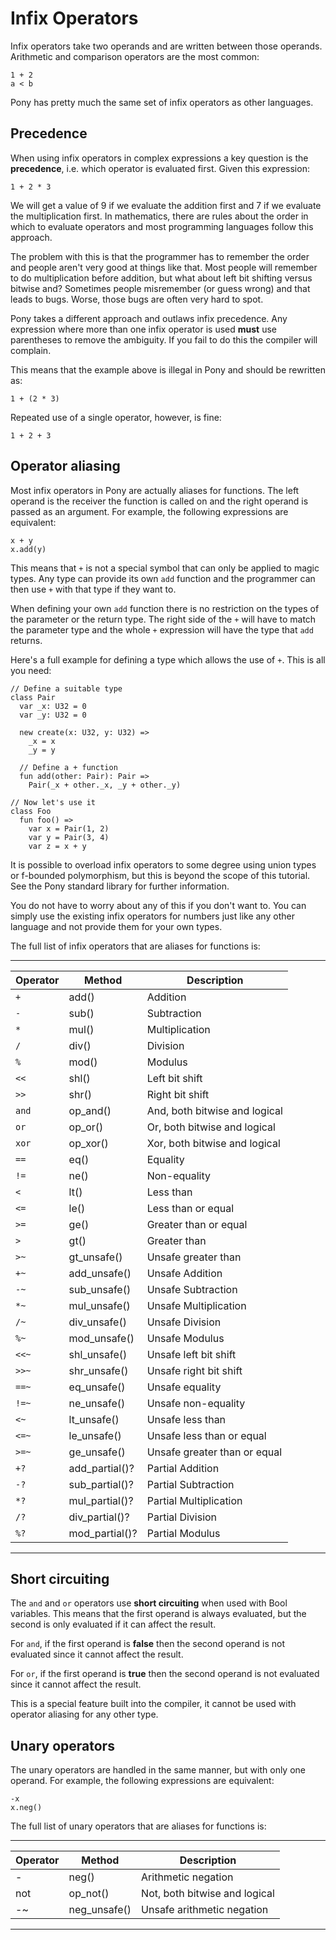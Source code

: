 # Infix Operators

Infix operators take two operands and are written between those operands. Arithmetic and comparison operators are the most common:

```pony
1 + 2
a < b
```

Pony has pretty much the same set of infix operators as other languages.

## Precedence

When using infix operators in complex expressions a key question is the __precedence__, i.e. which operator is evaluated first. Given this expression:

```pony
1 + 2 * 3
```

We will get a value of 9 if we evaluate the addition first and 7 if we evaluate the multiplication first. In mathematics, there are rules about the order in which to evaluate operators and most programming languages follow this approach.

The problem with this is that the programmer has to remember the order and people aren't very good at things like that. Most people will remember to do multiplication before addition, but what about left bit shifting versus bitwise and? Sometimes people misremember (or guess wrong) and that leads to bugs. Worse, those bugs are often very hard to spot.

Pony takes a different approach and outlaws infix precedence. Any expression where more than one infix operator is used __must__ use parentheses to remove the ambiguity. If you fail to do this the compiler will complain.

This means that the example above is illegal in Pony and should be rewritten as:

```pony
1 + (2 * 3)
```

Repeated use of a single operator, however, is fine:

```pony
1 + 2 + 3
```

## Operator aliasing

Most infix operators in Pony are actually aliases for functions. The left operand is the receiver the function is called on and the right operand is passed as an argument. For example, the following expressions are equivalent:

```pony
x + y
x.add(y)
```

This means that `+` is not a special symbol that can only be applied to magic types. Any type can provide its own `add` function and the programmer can then use `+` with that type if they want to.

When defining your own `add` function there is no restriction on the types of the parameter or the return type. The right side of the `+` will have to match the parameter type and the whole `+` expression will have the type that `add` returns.

Here's a full example for defining a type which allows the use of `+`. This is all you need:

```pony
// Define a suitable type
class Pair
  var _x: U32 = 0
  var _y: U32 = 0

  new create(x: U32, y: U32) =>
    _x = x
    _y = y

  // Define a + function
  fun add(other: Pair): Pair =>
    Pair(_x + other._x, _y + other._y)

// Now let's use it
class Foo
  fun foo() =>
    var x = Pair(1, 2)
    var y = Pair(3, 4)
    var z = x + y
```

It is possible to overload infix operators to some degree using union types or f-bounded polymorphism, but this is beyond the scope of this tutorial. See the Pony standard library for further information.

You do not have to worry about any of this if you don't want to. You can simply use the existing infix operators for numbers just like any other language and not provide them for your own types.

The full list of infix operators that are aliases for functions is:

---

Operator   | Method         | Description
-----------|----------------|------------
`+`        | add()          | Addition
`-`        | sub()          | Subtraction
`*`        | mul()          | Multiplication
`/`        | div()          | Division
`%`        | mod()          | Modulus
`<<`       | shl()          | Left bit shift
`>>`       | shr()          | Right bit shift
`and`      | op_and()       | And, both bitwise and logical
`or`       | op_or()        | Or, both bitwise and logical
`xor`      | op_xor()       | Xor, both bitwise and logical
`==`       | eq()           | Equality
`!=`       | ne()           | Non-equality
`<`        | lt()           | Less than
`<=`       | le()           | Less than or equal
`>=`       | ge()           | Greater than or equal
`>`        | gt()           | Greater than
`>~`       | gt_unsafe()    | Unsafe greater than
`+~`       | add_unsafe()   | Unsafe Addition
`-~`       | sub_unsafe()   | Unsafe Subtraction
`*~`       | mul_unsafe()   | Unsafe Multiplication
`/~`       | div_unsafe()   | Unsafe Division
`%~`       | mod_unsafe()   | Unsafe Modulus
`<<~`      | shl_unsafe()   | Unsafe left bit shift
`>>~`      | shr_unsafe()   | Unsafe right bit shift
`==~`      | eq_unsafe()    | Unsafe equality
`!=~`      | ne_unsafe()    | Unsafe non-equality
`<~`       | lt_unsafe()    | Unsafe less than
`<=~`      | le_unsafe()    | Unsafe less than or equal
`>=~`      | ge_unsafe()    | Unsafe greater than or equal
`+?`       | add_partial()? | Partial Addition
`-?`       | sub_partial()? | Partial Subtraction
`*?`       | mul_partial()? | Partial Multiplication
`/?`       | div_partial()? | Partial Division
`%?`       | mod_partial()? | Partial Modulus


---

## Short circuiting

The `and` and `or` operators use __short circuiting__ when used with Bool variables. This means that the first operand is always evaluated, but the second is only evaluated if it can affect the result.

For `and`, if the first operand is __false__ then the second operand is not evaluated since it cannot affect the result.

For `or`, if the first operand is __true__ then the second operand is not evaluated since it cannot affect the result.

This is a special feature built into the compiler, it cannot be used with operator aliasing for any other type.

## Unary operators

The unary operators are handled in the same manner, but with only one operand. For example, the following expressions are equivalent:

```pony
-x
x.neg()
```

The full list of unary operators that are aliases for functions is:

---

Operator | Method       | Description
---------|--------------|------------
-        | neg()        | Arithmetic negation
not      | op_not()     | Not, both bitwise and logical
-~       | neg_unsafe() | Unsafe arithmetic negation

---
